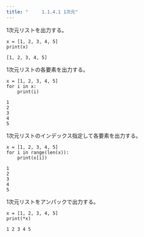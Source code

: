 ```yaml
---
title: "　　　1.1.4.1 1次元"
---
```


1次元リストを出力する。

```python:サンプルコード
x = [1, 2, 3, 4, 5]
print(x)
```

```text:実行結果
[1, 2, 3, 4, 5]
```

1次元リストの各要素を出力する。

```python:サンプルコード
x = [1, 2, 3, 4, 5]
for i in x:
    print(i)
```

```text:実行結果
1
2
3
4
5
```

1次元リストのインデックス指定して各要素を出力する。

```python:サンプルコード
x = [1, 2, 3, 4, 5]
for i in range(len(x)):
    print(x[i])
```

```text:実行結果
1
2
3
4
5
```

1次元リストをアンパックで出力する。

```python:サンプルコード
x = [1, 2, 3, 4, 5]
print(*x)
```

```text:実行結果
1 2 3 4 5
```